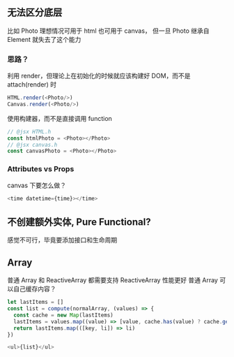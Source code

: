 
## 无法区分底层
比如 Photo 理想情况可用于 html 也可用于 canvas，
但一旦 Photo 继承自 Element 就失去了这个能力


### 思路？

利用 render，但理论上在初始化的时候就应该构建好 DOM，而不是 attach(render) 时
```js
HTML.render(<Photo/>)
Canvas.render(<Photo/>)
```

使用构建器，而不是直接调用 function
```js
// @jsx HTML.h
const htmlPhoto = <Photo></Photo>
// @jsx canvas.h
const canvasPhoto = <Photo></Photo>
```

### Attributes vs Props
canvas 下要怎么做？
```js
<time datetime={time}></time>
```



## 不创建额外实体, Pure Functional?
感觉不可行，毕竟要添加接口和生命周期


## Array
普通 Array 和 ReactiveArray 都需要支持
ReactiveArray 性能更好
普通 Array 可以自己缓存内容？

```js
let lastItems = []
const list = compute(normalArray, (values) => {
  const cache = new Map(lastItems)
  lastItems = values.map((value) => [value, cache.has(value) ? cache.get(value) : <li>{value}</li>])
  return lastItems.map(([key, li]) => li)
})

<ul>{list}</ul>
```
